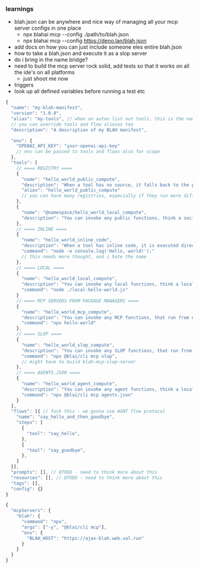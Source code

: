 ### learnings

- blah.json can be anywhere and nice way of managing all your mcp server configs in one place
  - npx blahai mcp --config ./path/to/blah.json
  - npx blahai mcp --config https://deno.lan/blah.json
- add docs on how you can just include someone eles entire blah.json
- how to take a blah.json and execute it as a slop server
- do i bring in the name bridge?
- need to build the mcp server rock solid, add tests so that it works on all the ide's on all platforms
  - just shoot me now
- triggers
- look up all defined variables before running a test etc

```js
{
  "name": "my-blah-manifest",
  "version": "1.0.0",
  "alias": "my-tools", // when an auton list out tools, this is the name it will use
  // you can override tools and flow aliases too
  "description": "A description of my BLAH manifest",

  "env": {
    "OPENAI_API_KEY": "your-openai-api-key"
    // env can be passed to tools and flows also for scope
  },
  "tools": [
    // ==== REGISTRY ====
    {
      "name": "hello_world_public_compute",
      "description": "When a tool has no source, it falls back to the public compute registry to look up the function name. None namespaced will look you up on the registry",
      "alias": "hello_world_public_compute"
      // you can have many registries, especially if they run more difficult compute such as image rendering. this can be specified at the tool level or set as your master config
    },
    {
      "name": "@namespace/hello_world_local_compute",
      "description": "You can invoke any public functions, think a social network"
    },
    // ==== INLINE ====
    {
      "name": "hello_world_inline_code",
      "description": "When a tool has inline code, it is executed directly by the agent.",
      "command": "node -e console.log('Hello, world!');"
      // this needs more thought, and i hate the name
    },
    // ==== LOCAL ====
    {
      "name": "hello_world_local_compute",
      "description": "You can invoke any local functions, think a local database or file system",
      "command": "node ./local-hello-world.js"
    }
    // ==== MCP SERVERS FROM PACKAGE MANAGERS ====
    {
      "name": "hello_world_mcp_compute",
      "description": "You can invoke any MCP functions, that run from npx etc",
      "command": "npx hello-world"
    },
    // ==== SLOP ====
    {
      "name": "hello_world_slop_compute",
      "description": "You can invoke any SLOP functions, that run from a slop server",
      "command": "npx @blai/cli mcp slop",
      // might have to build blah-mcp-slop-server
    },
    // ==== AGENTS.JSON ====
    {
      "name": "hello_world_agent_compute",
      "description": "You can invoke any agent functions, think a local database or file system",
      "command": "npx @blai/cli mcp agents.json"
    }
  ],
  "flows": [{ // fuck this - we gonna use AGNT flow protocol
    "name": "say_hello_and_then_goodbye",
    "steps": [
      {
        "tool": "say_hello",
      },
      {
        "tool": "say_goodbye",
      },
    ]
  }],
  "prompts": [], // @TODO - need to think more about this
  "resources": [], // @TODO - need to think more about this
  "tags": [],
  "config": {}
}
```

```js
{
  "mcpServers": {
    "blah": {
      "command": "npx",
      "args": ["-y", "@blai/cli mcp"],
      "env": {
        "BLAH_HOST": "https://ajax-blah.web.val.run"
      }
    }
  }
}
```
